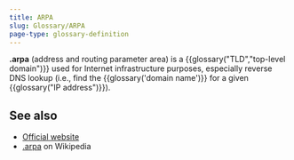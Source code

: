 ```yaml
---
title: ARPA
slug: Glossary/ARPA
page-type: glossary-definition
---
```


**.arpa** (address and routing parameter area) is a {{glossary("TLD","top-level domain")}} used for Internet infrastructure purposes, especially reverse DNS lookup (i.e., find the {{glossary('domain name')}} for a given {{glossary("IP address")}}).

## See also

- [Official website](https://www.iana.org/domains/arpa)
- [.arpa](https://en.wikipedia.org/wiki/.arpa) on Wikipedia
